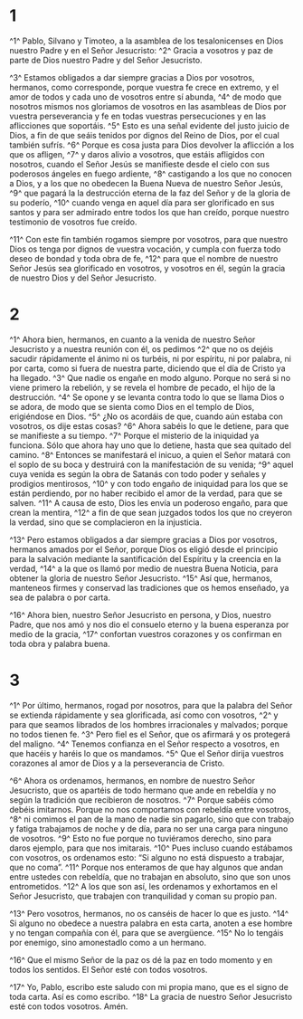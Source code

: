 # 1
^1^ Pablo, Silvano y Timoteo, a la asamblea de los tesalonicenses en Dios nuestro Padre y en el Señor Jesucristo: ^2^ Gracia a vosotros y paz de parte de Dios nuestro Padre y del Señor Jesucristo.

^3^ Estamos obligados a dar siempre gracias a Dios por vosotros, hermanos, como corresponde, porque vuestra fe crece en extremo, y el amor de todos y cada uno de vosotros entre sí abunda, ^4^ de modo que nosotros mismos nos gloriamos de vosotros en las asambleas de Dios por vuestra perseverancia y fe en todas vuestras persecuciones y en las aflicciones que soportáis. ^5^ Esto es una señal evidente del justo juicio de Dios, a fin de que seáis tenidos por dignos del Reino de Dios, por el cual también sufrís. ^6^ Porque es cosa justa para Dios devolver la aflicción a los que os afligen, ^7^ y daros alivio a vosotros, que estáis afligidos con nosotros, cuando el Señor Jesús se manifieste desde el cielo con sus poderosos ángeles en fuego ardiente, ^8^ castigando a los que no conocen a Dios, y a los que no obedecen la Buena Nueva de nuestro Señor Jesús, ^9^ que pagará la la destrucción eterna de la faz del Señor y de la gloria de su poderío, ^10^ cuando venga en aquel día para ser glorificado en sus santos y para ser admirado entre todos los que han creído, porque nuestro testimonio de vosotros fue creído.

^11^ Con este fin también rogamos siempre por vosotros, para que nuestro Dios os tenga por dignos de vuestra vocación, y cumpla con fuerza todo deseo de bondad y toda obra de fe, ^12^ para que el nombre de nuestro Señor Jesús sea glorificado en vosotros, y vosotros en él, según la gracia de nuestro Dios y del Señor Jesucristo.

# 2
^1^ Ahora bien, hermanos, en cuanto a la venida de nuestro Señor Jesucristo y a nuestra reunión con él, os pedimos ^2^ que no os dejéis sacudir rápidamente el ánimo ni os turbéis, ni por espíritu, ni por palabra, ni por carta, como si fuera de nuestra parte, diciendo que el día de Cristo ya ha llegado. ^3^ Que nadie os engañe en modo alguno. Porque no será si no viene primero la rebelión, y se revela el hombre de pecado, el hijo de la destrucción. ^4^ Se opone y se levanta contra todo lo que se llama Dios o se adora, de modo que se sienta como Dios en el templo de Dios, erigiéndose en Dios. ^5^ ¿No os acordáis de que, cuando aún estaba con vosotros, os dije estas cosas? ^6^ Ahora sabéis lo que le detiene, para que se manifieste a su tiempo. ^7^ Porque el misterio de la iniquidad ya funciona. Sólo que ahora hay uno que lo detiene, hasta que sea quitado del camino. ^8^ Entonces se manifestará el inicuo, a quien el Señor matará con el soplo de su boca y destruirá con la manifestación de su venida; ^9^ aquel cuya venida es según la obra de Satanás con todo poder y señales y prodigios mentirosos, ^10^ y con todo engaño de iniquidad para los que se están perdiendo, por no haber recibido el amor de la verdad, para que se salven. ^11^ A causa de esto, Dios les envía un poderoso engaño, para que crean la mentira, ^12^ a fin de que sean juzgados todos los que no creyeron la verdad, sino que se complacieron en la injusticia.

^13^ Pero estamos obligados a dar siempre gracias a Dios por vosotros, hermanos amados por el Señor, porque Dios os eligió desde el principio para la salvación mediante la santificación del Espíritu y la creencia en la verdad, ^14^ a la que os llamó por medio de nuestra Buena Noticia, para obtener la gloria de nuestro Señor Jesucristo. ^15^ Así que, hermanos, manteneos firmes y conservad las tradiciones que os hemos enseñado, ya sea de palabra o por carta.

^16^ Ahora bien, nuestro Señor Jesucristo en persona, y Dios, nuestro Padre, que nos amó y nos dio el consuelo eterno y la buena esperanza por medio de la gracia, ^17^ confortan vuestros corazones y os confirman en toda obra y palabra buena.

# 3
^1^ Por último, hermanos, rogad por nosotros, para que la palabra del Señor se extienda rápidamente y sea glorificada, así como con vosotros, ^2^ y para que seamos librados de los hombres irracionales y malvados; porque no todos tienen fe. ^3^ Pero fiel es el Señor, que os afirmará y os protegerá del maligno. ^4^ Tenemos confianza en el Señor respecto a vosotros, en que hacéis y haréis lo que os mandamos. ^5^ Que el Señor dirija vuestros corazones al amor de Dios y a la perseverancia de Cristo.

^6^ Ahora os ordenamos, hermanos, en nombre de nuestro Señor Jesucristo, que os apartéis de todo hermano que ande en rebeldía y no según la tradición que recibieron de nosotros. ^7^ Porque sabéis cómo debéis imitarnos. Porque no nos comportamos con rebeldía entre vosotros, ^8^ ni comimos el pan de la mano de nadie sin pagarlo, sino que con trabajo y fatiga trabajamos de noche y de día, para no ser una carga para ninguno de vosotros. ^9^ Esto no fue porque no tuviéramos derecho, sino para daros ejemplo, para que nos imitarais. ^10^ Pues incluso cuando estábamos con vosotros, os ordenamos esto: “Si alguno no está dispuesto a trabajar, que no coma”. ^11^ Porque nos enteramos de que hay algunos que andan entre ustedes con rebeldía, que no trabajan en absoluto, sino que son unos entrometidos. ^12^ A los que son así, les ordenamos y exhortamos en el Señor Jesucristo, que trabajen con tranquilidad y coman su propio pan.

^13^ Pero vosotros, hermanos, no os canséis de hacer lo que es justo. ^14^ Si alguno no obedece a nuestra palabra en esta carta, anoten a ese hombre y no tengan compañía con él, para que se avergüence. ^15^ No lo tengáis por enemigo, sino amonestadlo como a un hermano.

^16^ Que el mismo Señor de la paz os dé la paz en todo momento y en todos los sentidos. El Señor esté con todos vosotros.

^17^ Yo, Pablo, escribo este saludo con mi propia mano, que es el signo de toda carta. Así es como escribo. ^18^ La gracia de nuestro Señor Jesucristo esté con todos vosotros. Amén.